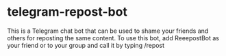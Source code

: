 # telegram-repost-bot

This is a Telegram chat bot that can be used to shame your friends and others for reposting 
the same content.  To use this bot, add ReeepostBot as your friend or to your group
and call it by typing /repost <insert-reposters-name>
